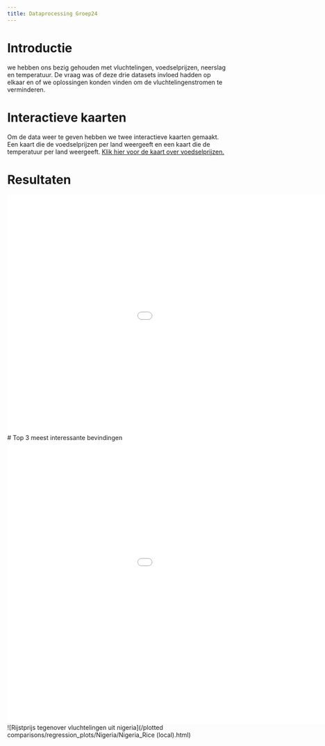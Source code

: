 ```yaml
---
title: Dataprocessing Groep24
---
```

<style>
iframe{
  width: 1200px;
  height: 650px;
  border: none;
  overflow: hidden;
}
</style>
# Introductie
we hebben ons bezig gehouden met vluchtelingen, voedselprijzen, neerslag en temperatuur. De vraag was of deze drie datasets invloed hadden op elkaar en of we oplossingen konden vinden om  de vluchtelingenstromen te verminderen.
# Interactieve kaarten
Om de data weer te geven hebben we twee interactieve kaarten gemaakt. Een kaart die de voedselprijzen per land weergeeft en een kaart die de temperatuur per land weergeeft.
<a href="github pages/interactive_map"> Klik hier voor de kaart over voedselprijzen.</a>

# Resultaten
<div id="idiv" style="height:550px; width:500px;">
<iframe src="github page/interactive_maps_pr_tas.html" scrolling="no" style="overflow:hidden;"></iframe>
</div>
# Top 3 meest interessante bevindingen
<div id="intmap" style="height:650px; width:832px;">
<iframe src="github page/interactive_map.html" style="overflow:hidden;"></iframe>
</div>
![Rijstprijs tegenover vluchtelingen uit nigeria](/plotted comparisons/regression_plots/Nigeria/Nigeria_Rice (local).html)
